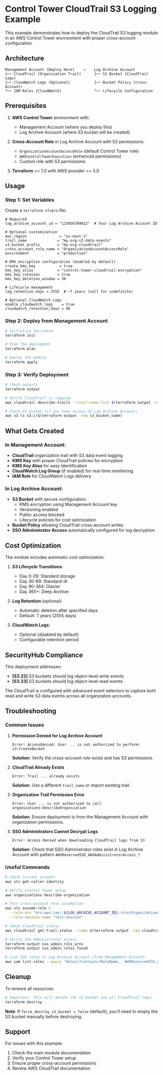 # Control Tower CloudTrail S3 Logging Example

This example demonstrates how to deploy the CloudTrail S3 logging module in an AWS Control Tower environment with proper cross-account configuration.

## Architecture

```
Management Account (Deploy Here)    →    Log Archive Account
├── CloudTrail (Organization Trail)      ├── S3 Bucket (CloudTrail Logs)
├── CloudWatch Logs (Optional)           ├── Bucket Policy (Cross-Account)
└── IAM Roles (CloudWatch)               └── Lifecycle Configuration
```

## Prerequisites

1. **AWS Control Tower** environment with:
   - Management Account (where you deploy this)
   - Log Archive Account (where S3 bucket will be created)

2. **Cross-Account Role** in Log Archive Account with S3 permissions:
   - `OrganizationAccountAccessRole` (default Control Tower role)
   - `AWSControlTowerExecution` (enhanced permissions)
   - Custom role with S3 permissions

3. **Terraform** >= 1.0 with AWS provider >= 5.0

## Usage

### Step 1: Set Variables

Create a `terraform.tfvars` file:

```hcl
# Required
log_archive_account_id = "123456789012"  # Your Log Archive Account ID

# Optional customization
aws_region               = "us-east-1"
trail_name              = "my-org-s3-data-events"
s3_bucket_prefix        = "my-org-cloudtrail"
cross_account_role_name = "OrganizationAccountAccessRole"
environment             = "production"

# KMS encryption configuration (enabled by default)
create_kms_key           = true
kms_key_alias           = "control-tower-cloudtrail-encryption"
kms_key_rotation        = true
kms_key_deletion_window = 30

# Lifecycle management
log_retention_days = 2555  # ~7 years (null for indefinite)

# Optional CloudWatch Logs
enable_cloudwatch_logs    = true
cloudwatch_retention_days = 90
```

### Step 2: Deploy from Management Account

```bash
# Initialize Terraform
terraform init

# Plan the deployment
terraform plan

# Deploy the module
terraform apply
```

### Step 3: Verify Deployment

```bash
# Check outputs
terraform output

# Verify CloudTrail is logging
aws cloudtrail describe-trails --trail-name-list $(terraform output -raw cloudtrail_name)

# Check S3 bucket (if you have access to Log Archive Account)
aws s3 ls s3://$(terraform output -raw s3_bucket_name)
```

## What Gets Created

### In Management Account:
- **CloudTrail** organization trail with S3 data event logging
- **KMS Key** with proper CloudTrail policies for encryption
- **KMS Key Alias** for easy identification
- **CloudWatch Log Group** (if enabled) for real-time monitoring
- **IAM Role** for CloudWatch Logs delivery

### In Log Archive Account:
- **S3 Bucket** with secure configuration:
  - KMS encryption using Management Account key
  - Versioning enabled
  - Public access blocked
  - Lifecycle policies for cost optimization
- **Bucket Policy** allowing CloudTrail cross-account writes
- **SSO Administrator Access** automatically configured for log decryption

## Cost Optimization

The module includes automatic cost optimization:

1. **S3 Lifecycle Transitions**:
   - Day 0-29: Standard storage
   - Day 30-89: Standard-IA
   - Day 90-364: Glacier
   - Day 365+: Deep Archive

2. **Log Retention** (optional):
   - Automatic deletion after specified days
   - Default: 7 years (2555 days)

3. **CloudWatch Logs**:
   - Optional (disabled by default)
   - Configurable retention period

## SecurityHub Compliance

This deployment addresses:
- **[S3.22]** S3 buckets should log object-level write events
- **[S3.23]** S3 buckets should log object-level read events

The CloudTrail is configured with advanced event selectors to capture both read and write S3 data events across all organization accounts.

## Troubleshooting

### Common Issues

1. **Permission Denied for Log Archive Account**
   ```
   Error: AccessDenied: User ... is not authorized to perform: s3:CreateBucket
   ```
   **Solution**: Verify the cross-account role exists and has S3 permissions.

2. **CloudTrail Already Exists**
   ```
   Error: Trail ... already exists
   ```
   **Solution**: Use a different `trail_name` or import existing trail.

3. **Organization Trail Permission Error**
   ```
   Error: User ... is not authorized to call organizations:DescribeOrganization
   ```
   **Solution**: Ensure deployment is from the Management Account with organization permissions.

4. **SSO Administrators Cannot Decrypt Logs**
   ```
   Error: Access Denied when downloading CloudTrail logs from S3
   ```
   **Solution**: Check that SSO Administrator roles exist in Log Archive Account with pattern `AWSReservedSSO_AWSAdministratorAccess_*`.

### Useful Commands

```bash
# Check current account
aws sts get-caller-identity

# Verify Control Tower setup
aws organizations describe-organization

# Test cross-account role assumption
aws sts assume-role \
  --role-arn "arn:aws:iam::${LOG_ARCHIVE_ACCOUNT_ID}:role/OrganizationAccountAccessRole" \
  --role-session-name "test-session"

# Check CloudTrail status
aws cloudtrail get-trail-status --name $(terraform output -raw cloudtrail_name)

# Verify SSO Administrator access
terraform output sso_admin_role_arns
terraform output sso_admin_roles_found

# List SSO roles in Log Archive Account (from Management Account)
aws iam list-roles --query 'Roles[?contains(RoleName, `AWSReservedSSO_AWSAdministratorAccess`)].[RoleName,Arn]' --output table
```

## Cleanup

To remove all resources:

```bash
# Important: This will delete the S3 bucket and all CloudTrail logs!
terraform destroy
```

**Note**: If `force_destroy_s3_bucket = false` (default), you'll need to empty the S3 bucket manually before destroying.

## Support

For issues with this example:
1. Check the main module documentation
2. Verify your Control Tower setup
3. Ensure proper cross-account permissions
4. Review AWS CloudTrail documentation 